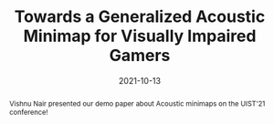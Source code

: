 ---
title: Towards a Generalized Acoustic Minimap for Visually Impaired Gamers
image: "/src/assets/img/minimap/minimaprecent.png"
date: 2021-10-13
abstract: Vishnu Nair presented our demo paper about Acoustic minimaps on the UIST'21 conference!
---